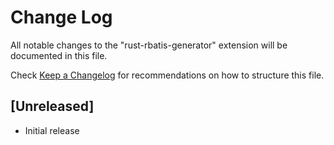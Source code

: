 # Change Log

All notable changes to the "rust-rbatis-generator" extension will be documented in this file.

Check [Keep a Changelog](http://keepachangelog.com/) for recommendations on how to structure this file.

## [Unreleased]

- Initial release